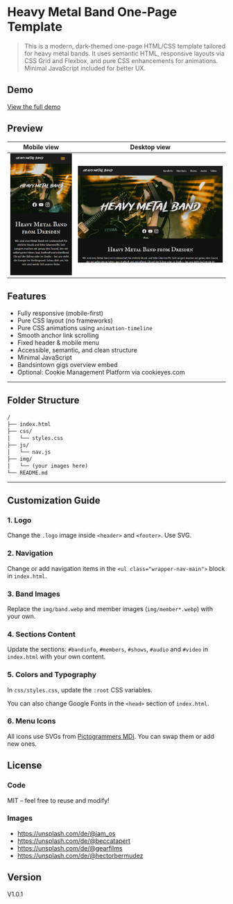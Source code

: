# Heavy Metal Band One-Page Template

> This is a modern, dark-themed one-page HTML/CSS template tailored for heavy metal bands. 
It uses semantic HTML, responsive layouts via CSS Grid and Flexbox, and pure CSS enhancements for animations. 
Minimal JavaScript included for better UX.

## Demo

[View the full demo](https://joergsteinhauer.github.io/website-template-heavy-metal-band/)

## Preview

| Mobile view | Desktop view                        |
|-------------|-------------------------------------|
| ![preview.png](preview/preview-mobile.png)     | ![preview.png](preview/preview-desktop.png) |

## Features

- Fully responsive (mobile-first)
- Pure CSS layout (no frameworks)
- Pure CSS animations using `animation-timeline`
- Smooth anchor link scrolling
- Fixed header & mobile menu
- Accessible, semantic, and clean structure
- Minimal JavaScript
- Bandsintown gigs overview embed
- Optional: Cookie Management Platform via cookieyes.com

---

## Folder Structure
```
/
├── index.html
├── css/
│   └── styles.css
├── js/
│   └── nav.js
├── img/
│   └── (your images here)
└── README.md
```

---

## Customization Guide

### 1. Logo

Change the `.logo` image inside `<header>` and `<footer>`. Use SVG.

### 2. Navigation

Change or add navigation items in the `<ul class="wrapper-nav-main">` block in `index.html`.

### 3. Band Images

Replace the `img/band.webp` and member images (`img/member*.webp`) with your own.

### 4. Sections Content

Update the sections: `#bandinfo`, `#members`, `#shows`, `#audio` and `#video` in `index.html` with your own content.

### 5. Colors and Typography

In `css/styles.css`, update the `:root` CSS variables.

You can also change Google Fonts in the `<head>` section of `index.html`.

### 6. Menu Icons

All icons use SVGs from [Pictogrammers MDI](https://pictogrammers.com/library/mdi/). You can swap them or add new ones.

## License

### Code

MIT – feel free to reuse and modify!

### Images

- https://unsplash.com/de/@iam_os
- https://unsplash.com/de/@beccatapert
- https://unsplash.com/de/@gearfilms
- https://unsplash.com/de/@hectorbermudez

## Version

V1.0.1